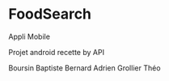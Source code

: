 # FoodSearch
Appli Mobile

Projet android recette by API



Boursin Baptiste
Bernard Adrien
Grollier Théo

